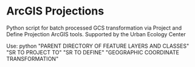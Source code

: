 # ArcGIS Projections
Python script for batch processed GCS transformation via Project and Define Projection ArcGIS tools.
Supported by the Urban Ecology Center

Use:
python "PARENT DIRECTORY OF FEATURE LAYERS AND CLASSES" "SR TO PROJECT TO" "SR TO DEFINE" "GEOGRAPHIC COORDINATE TRANSFORMATION"
